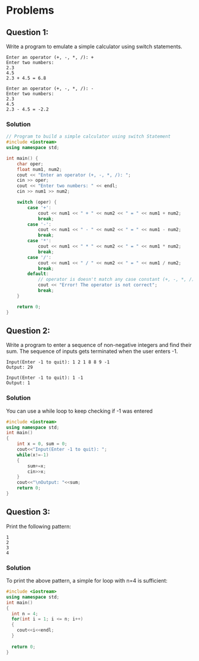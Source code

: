 # Problems

## Question 1:
Write a program to emulate a simple calculator using switch statements.
```
Enter an operator (+, -, *, /): +
Enter two numbers: 
2.3
4.5
2.3 + 4.5 = 6.8
```
```
Enter an operator (+, -, *, /): -
Enter two numbers: 
2.3
4.5
2.3 - 4.5 = -2.2
```
### Solution
```c++
// Program to build a simple calculator using switch Statement
#include <iostream>
using namespace std;

int main() {
    char oper;
    float num1, num2;
    cout << "Enter an operator (+, -, *, /): ";
    cin >> oper;
    cout << "Enter two numbers: " << endl;
    cin >> num1 >> num2;

    switch (oper) {
        case '+':
            cout << num1 << " + " << num2 << " = " << num1 + num2;
            break;
        case '-':
            cout << num1 << " - " << num2 << " = " << num1 - num2;
            break;
        case '*':
            cout << num1 << " * " << num2 << " = " << num1 * num2;
            break;
        case '/':
            cout << num1 << " / " << num2 << " = " << num1 / num2;
            break;
        default:
            // operator is doesn't match any case constant (+, -, *, /)
            cout << "Error! The operator is not correct";
            break;
    }

    return 0;
}
```
## Question 2:
Write a program to enter a sequence of non-negative integers and find their sum. The sequence of inputs gets terminated when the user enters -1.
```
Input(Enter -1 to quit): 1 2 1 8 8 9 -1
Output: 29
```
```
Input(Enter -1 to quit): 1 -1 
Output: 1
```
### Solution
You can use a while loop to keep checking if -1 was entered
```c++
#include <iostream>
using namespace std;
int main()
{
    int x = 0, sum = 0;
    cout<<"Input(Enter -1 to quit): ";
    while(x!=-1)
    {
        sum+=x;
        cin>>x;
    }
    cout<<"\nOutput: "<<sum;
    return 0;
}
```

## Question 3:
Print the following pattern:
```
1
2
3
4
```
### Solution
To print the above pattern, a simple for loop with n=4 is sufficient:
```c++
#include <iostream>
using namespace std;
int main()
{
  int n = 4;
  for(int i = 1; i <= n; i++)
  {
    cout<<i<<endl;
  }
  
  return 0;
}
```
